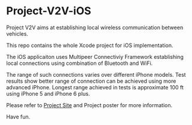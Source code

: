 # Project-V2V-iOS

Project V2V aims at establishing local wireless communication between vehicles.

This repo contains the whole Xcode project for iOS implementation.

The iOS applicaiton uses Multipeer Connectiviy Framework establishing local connections using combination of Bluetooth and WiFi.

The range of such connections varies over different iPhone models. Test results show better range of connection can be achieved using more advanced iPhone. Longest range achieved in tests is approximate 100 ft using iPhone 5 and iPhone 6 plus. 

Please refer to [Project Site](sites.google.com/site/citizenvtov/home) and Project poster for more information.

Have fun.
